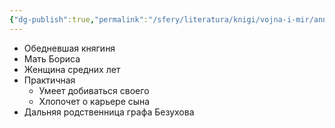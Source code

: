 ```yaml
---
{"dg-publish":true,"permalink":"/sfery/literatura/knigi/vojna-i-mir/anna-mihajlovna-drubeczkaya/","tags":["book"]}
---
```


- Обедневшая княгиня
- Мать Бориса
- Женщина средних лет 
- Практичная 
	- Умеет добиваться своего
	- Хлопочет о карьере сына 
- Дальняя родственница графа Безухова 